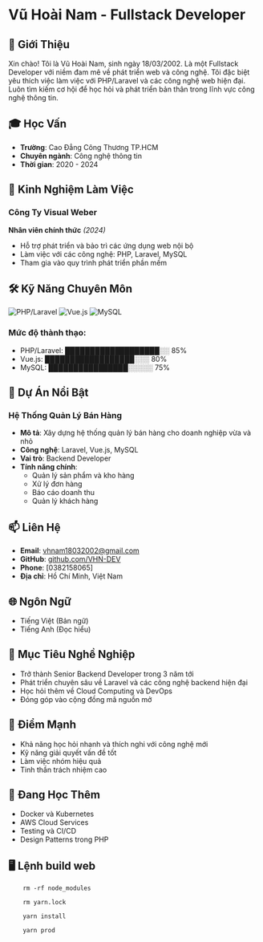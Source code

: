 # Vũ Hoài Nam - Fullstack Developer

## 👋 Giới Thiệu
Xin chào! Tôi là Vũ Hoài Nam, sinh ngày 18/03/2002. Là một Fullstack Developer với niềm đam mê về phát triển web và công nghệ. Tôi đặc biệt yêu thích việc làm việc với PHP/Laravel và các công nghệ web hiện đại. Luôn tìm kiếm cơ hội để học hỏi và phát triển bản thân trong lĩnh vực công nghệ thông tin.

## 🎓 Học Vấn
- **Trường**: Cao Đẳng Công Thương TP.HCM
- **Chuyên ngành**: Công nghệ thông tin
- **Thời gian**: 2020 - 2024

## 💼 Kinh Nghiệm Làm Việc
### Công Ty Visual Weber
**Nhân viên chính thức** *(2024)*
- Hỗ trợ phát triển và bảo trì các ứng dụng web nội bộ
- Làm việc với các công nghệ: PHP, Laravel, MySQL
- Tham gia vào quy trình phát triển phần mềm

## 🛠 Kỹ Năng Chuyên Môn

![PHP/Laravel](https://img.shields.io/badge/-PHP%2FLaravel-777BB4?style=for-the-badge&logo=php&logoColor=white)
![Vue.js](https://img.shields.io/badge/-Vue.js-4FC08D?style=for-the-badge&logo=vue.js&logoColor=white)
![MySQL](https://img.shields.io/badge/-MySQL-4479A1?style=for-the-badge&logo=mysql&logoColor=white)

### Mức độ thành thạo:
- PHP/Laravel: ███████████████████░░ 85%
- Vue.js: ██████████████████░░░ 80%
- MySQL: ████████████████░░░░░ 75%

## 🌟 Dự Án Nổi Bật
### Hệ Thống Quản Lý Bán Hàng
- **Mô tả**: Xây dựng hệ thống quản lý bán hàng cho doanh nghiệp vừa và nhỏ
- **Công nghệ**: Laravel, Vue.js, MySQL
- **Vai trò**: Backend Developer
- **Tính năng chính**: 
  - Quản lý sản phẩm và kho hàng
  - Xử lý đơn hàng
  - Báo cáo doanh thu
  - Quản lý khách hàng

## 📫 Liên Hệ
- **Email**: vhnam18032002@gmail.com
- **GitHub**: [github.com/VHN-DEV](https://github.com/VHN-DEV)
- **Phone**: [0382158065]
- **Địa chỉ**: Hồ Chí Minh, Việt Nam

## 🌐 Ngôn Ngữ
- Tiếng Việt (Bản ngữ)
- Tiếng Anh (Đọc hiểu)

## 🎯 Mục Tiêu Nghề Nghiệp
- Trở thành Senior Backend Developer trong 3 năm tới
- Phát triển chuyên sâu về Laravel và các công nghệ backend hiện đại
- Học hỏi thêm về Cloud Computing và DevOps
- Đóng góp vào cộng đồng mã nguồn mở

## 💪 Điểm Mạnh
- Khả năng học hỏi nhanh và thích nghi với công nghệ mới
- Kỹ năng giải quyết vấn đề tốt
- Làm việc nhóm hiệu quả
- Tinh thần trách nhiệm cao

## 🌱 Đang Học Thêm
- Docker và Kubernetes
- AWS Cloud Services
- Testing và CI/CD
- Design Patterns trong PHP


## 🖥️ Lệnh build web
```
    rm -rf node_modules
```
```
    rm yarn.lock
```
```
    yarn install
```
```
    yarn prod
```